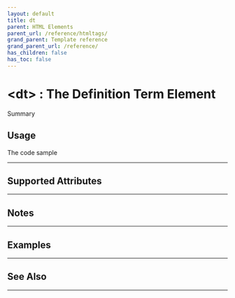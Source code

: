 ```yaml
---
layout: default
title: dt
parent: HTML Elements
parent_url: /reference/htmltags/
grand_parent: Template reference
grand_parent_url: /reference/
has_children: false
has_toc: false
---
```


# &lt;dt&gt; : The Definition Term Element

Summary

## Usage

 The code sample

---

## Supported Attributes


---

## Notes


---

## Examples


---


## See Also


---

